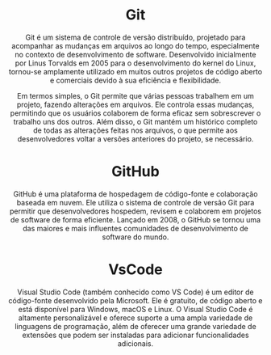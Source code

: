 <div align="center">

# Git
Git é um sistema de controle de versão distribuído, projetado para acompanhar as mudanças em arquivos ao longo do tempo, especialmente no contexto de desenvolvimento de software. Desenvolvido inicialmente por Linus Torvalds em 2005 para o desenvolvimento do kernel do Linux, tornou-se amplamente utilizado em muitos outros projetos de código aberto e comerciais devido à sua eficiência e flexibilidade.

Em termos simples, o Git permite que várias pessoas trabalhem em um projeto, fazendo alterações em arquivos. Ele controla essas mudanças, permitindo que os usuários colaborem de forma eficaz sem sobrescrever o trabalho uns dos outros. Além disso, o Git mantém um histórico completo de todas as alterações feitas nos arquivos, o que permite aos desenvolvedores voltar a versões anteriores do projeto, se necessário.

<div align="center">

# GitHub
GitHub é uma plataforma de hospedagem de código-fonte e colaboração baseada em nuvem. Ele utiliza o sistema de controle de versão Git para permitir que desenvolvedores hospedem, revisem e colaborem em projetos de software de forma eficiente. Lançado em 2008, o GitHub se tornou uma das maiores e mais influentes comunidades de desenvolvimento de software do mundo.

<div align="center">

# VsCode

Visual Studio Code (também conhecido como VS Code) é um editor de código-fonte desenvolvido pela Microsoft. Ele é gratuito, de código aberto e está disponível para Windows, macOS e Linux. O Visual Studio Code é altamente personalizável e oferece suporte a uma ampla variedade de linguagens de programação, além de oferecer uma grande variedade de extensões que podem ser instaladas para adicionar funcionalidades adicionais.
